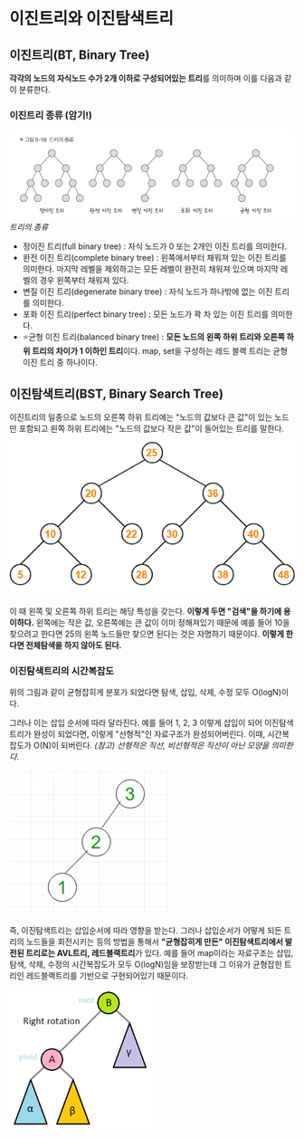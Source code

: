 # 이진트리와 이진탐색트리

## 이진트리(BT, Binary Tree)

**각각의 노드의 자식노드 수가 2개 이하로 구성되어있는 트리**를 의미하며 이를 다음과 같이 분류한다. 

### 이진트리 종류 (암기!)

![img01](../99_assets/02_03_01.jpeg)_트리의 종류_

- 정이진 트리(full binary tree) : 자식 노드가 0 또는 2개인 이진 트리를 의미한다.
- 완전 이진 트리(complete binary tree) : 왼쪽에서부터 채워져 있는 이진 트리를 의미한다. 마지막 레벨을 제외하고는 모든 레벨이 완전히 채워져 있으며 마지막 레벨의 경우 왼쪽부터 채워져 있다.
- 변질 이진 트리(degenerate binary tree) : 자식 노드가 하나밖에 없는 이진 트리를 의미한다.
- 포화 이진 트리(perfect binary tree) : 모든 노드가 꽉 차 있는 이진 트리를 의미한다.
- ⭐️균형 이진 트리(balanced binary tree) : **모든 노드의 왼쪽 하위 트리와 오른쪽 하위 트리의 차이가 1 이하인 트리**이다. map, set을 구성하는 레드 블랙 트리는 균형 이진 트리 중 하나이다.

## 이진탐색트리(BST, Binary Search Tree)

이진트리의 일종으로 노드의 오른쪽 하위 트리에는 "노드의 값보다 큰 값"이 있는 노드만 포함되고 왼쪽 하위 트리에는 "노드의 값보다 작은 값"이 들어있는 트리를 말한다.

![img02](../99_assets/02_03_02.png)

이 때 왼쪽 및 오른쪽 하위 트리는 해당 특성을 갖는다. **이렇게 두면 "검색"을 하기에 용이하다.** 왼쪽에는 작은 값, 오른쪽에는 큰 값이 이미 정해져있기 때문에 예를 들어 10을 찾으려고 한다면 25의 왼쪽 노드들만 찾으면 된다는 것은 자명하기 때문이다. **이렇게 한다면 전체탐색을 하지 않아도 된다.**

### 이진탐색트리의 시간복잡도

위의 그림과 같이 균형잡히게 분포가 되었다면 탐색, 삽입, 삭제, 수정 모두 O(logN)이다.

그러나 이는 삽입 순서에 따라 달라진다. 예를 들어 1, 2, 3 이렇게 삽입이 되어 이진탐색트리가 완성이 되었다면, 이렇게 "선형적"인 자료구조가 완성되어버린다. 
이때, 시간복잡도가 O(N)이 되버린다.
*(참고) 선형적은 직선, 비선형적은 직선이 아닌 모양을 의미한다.*

![img03](../99_assets/02_03_03.png)

즉, 이진탐색트리는 삽입순서에 따라 영향을 받는다. 그러나 삽입순서가 어떻게 되든 트리의 노드들을 회전시키는 등의 방법을 통해서 **"균형잡히게 만든" 이진탐색트리에서 발전된 트리로는 AVL트리, 레드블랙트리**가 있다. 예를 들어 map이라는 자료구조는 삽입, 탐색, 삭제, 수정의 시간복잡도가 모두 O(logN)임을 보장받는데 그 이유가 균형잡힌 트리인 레드블랙트리를 기반으로 구현되어있기 때문이다.   

![img04](../99_assets/02_03_04.gif)
